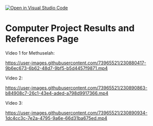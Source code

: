 [![Open in Visual Studio Code](https://classroom.github.com/assets/open-in-vscode-c66648af7eb3fe8bc4f294546bfd86ef473780cde1dea487d3c4ff354943c9ae.svg)](https://classroom.github.com/online_ide?assignment_repo_id=10506314&assignment_repo_type=AssignmentRepo)
# Computer Project Results and References Page

Video 1 for Methuselah:

https://user-images.githubusercontent.com/73965521/230880417-9b6ec673-6b62-48d7-9bf5-b5d4457f9871.mp4

Video 2:

https://user-images.githubusercontent.com/73965521/230890863-b84908c7-26c1-43e4-aded-a798d9917366.mp4

Video 3:

https://user-images.githubusercontent.com/73965521/230890934-1dc4cc3c-7e2a-4795-9a6e-66d31ba675ed.mp4

